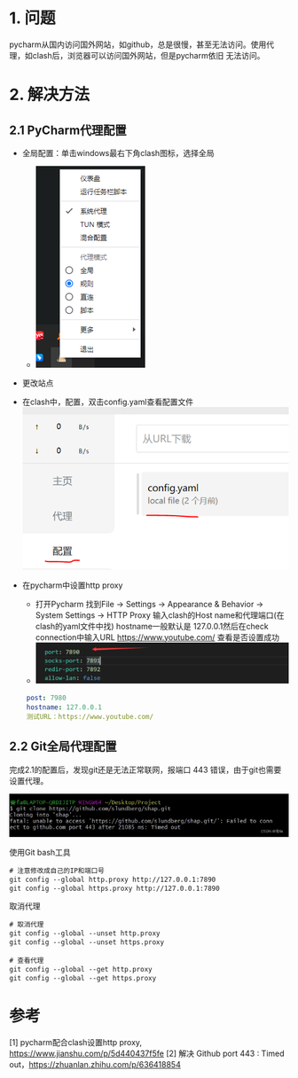 # 1. 问题
   
   pycharm从国内访问国外网站，如github，总是很慢，甚至无法访问。使用代理，如clash后，浏览器可以访问国外网站，但是pycharm依旧
   无法访问。

# 2. 解决方法
## 2.1 PyCharm代理配置

- 全局配置：单击windows最右下角clash图标，选择全局
  - ![](.03_代理配置_images/clash配置.png)
- 更改站点
- 在clash中，配置，双击config.yaml查看配置文件
  ![](.03_代理配置_images/clash配置文件.png)
- 在pycharm中设置http proxy
  - 打开Pycharm 找到File -> Settings -> Appearance & Behavior -> System Settings -> HTTP Proxy 
     输入clash的Host name和代理端口(在clash的yaml文件中找)
     hostname一般默认是 127.0.0.1然后在check connection中输入URL  https://www.youtube.com/  查看是否设置成功
  - ![](.03_代理配置_images/clash代理端口.png)
     
   ```yaml
    post: 7980
    hostname: 127.0.0.1
    测试URL：https://www.youtube.com/
  ``` 

## 2.2 Git全局代理配置

完成2.1的配置后，发现git还是无法正常联网，报端口 443 错误，由于git也需要设置代理。

![](.03_代理配置_images/端口错误.png)

使用Git bash工具

```shell
# 注意修改成自己的IP和端口号
git config --global http.proxy http://127.0.0.1:7890 
git config --global https.proxy http://127.0.0.1:7890
```

取消代理

```shell
# 取消代理
git config --global --unset http.proxy
git config --global --unset https.proxy

# 查看代理
git config --global --get http.proxy
git config --global --get https.proxy
```

# 参考

[1] pycharm配合clash设置http proxy, https://www.jianshu.com/p/5d440437f5fe
[2] 解决 Github port 443 : Timed out，https://zhuanlan.zhihu.com/p/636418854